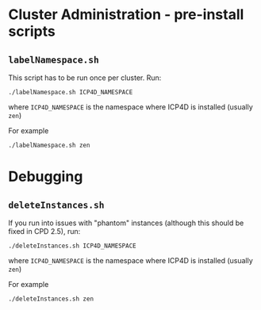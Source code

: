 # Cluster Administration - pre-install scripts

## `labelNamespace.sh`

This script has to be run once per cluster.
Run:
```
./labelNamespace.sh ICP4D_NAMESPACE
```

where `ICP4D_NAMESPACE` is the namespace where ICP4D is installed (usually `zen`)

For example

```
./labelNamespace.sh zen
```

# Debugging 

## `deleteInstances.sh`

If you run into issues with "phantom" instances (although this should be fixed in CPD 2.5), run:

```
./deleteInstances.sh ICP4D_NAMESPACE
```

where `ICP4D_NAMESPACE` is the namespace where ICP4D is installed (usually `zen`)

For example

```
./deleteInstances.sh zen
```
